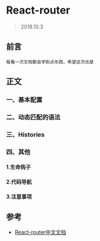 # React-router
>2018.10.3
## 前言
    每看一次文档都会学到点东西，希望这次也是
## 正文
### 一、基本配置
### 二、动态匹配的语法
### 三、Histories
### 四、其他
#### 1.生命钩子
#### 2.代码导航
#### 3.注意事项
## 参考
- [React-router中文文档](https://react-guide.github.io/react-router-cn/docs/Troubleshooting.html)
